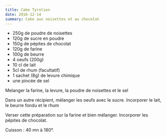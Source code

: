 ```yaml
---
title: Cake Tyrolien
date: 2016-12-14
summary: Cake aux noisettes et au chocolat
---
```


* 250g de poudre de noisettes
* 120g de sucre en poudre
* 150g de pépites de chocolat
* 120g de farine
* 100g de beurre
* 4 oeufs (200g)
* 10 cl de lait
* 5cl de rhum (facultatif)
* 1 sachet (8g) de levure chimique
* une pincée de sel

Melanger la farine, la levure, la poudre de noisettes et le sel

Dans un autre récipient, mélanger les oeufs avec le sucre.
Incorporer le lait, le beurre fondu et le rhum

Verser cette préparation sur la farine et bien mélanger.
Incorporer les pépites de chocolat.

Cuisson : 40 mn à 180°.

